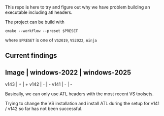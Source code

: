 This repo is here to try and figure out why we have problem building an executable including atl headers.

The project can be build with
```
cmake --workflow --preset $PRESET
```
where `$PRESET` is one of `VS2019`, `VS2022`, `ninja`


## Current findings

Image  | windows-2022 | windows-2025
----------------------------------------
v143  |    +          |   +
v142  |    -          |   -
v141  |    -          |   -

Basically, we can only use ATL headers with the most recent VS toolsets.

Trying to change the VS installation and install ATL during the setup for v141 / v142 so far has not been successful.






